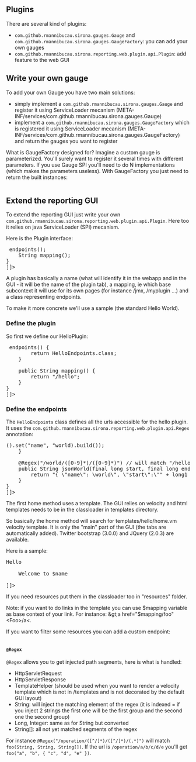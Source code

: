 <!---
Licensed to the Apache Software Foundation (ASF) under one
or more contributor license agreements.  See the NOTICE file
distributed with this work for additional information
regarding copyright ownership.  The ASF licenses this file
to you under the Apache License, Version 2.0 (the
"License"); you may not use this file except in compliance
with the License.  You may obtain a copy of the License at

  http://www.apache.org/licenses/LICENSE-2.0

Unless required by applicable law or agreed to in writing,
software distributed under the License is distributed on an
"AS IS" BASIS, WITHOUT WARRANTIES OR CONDITIONS OF ANY
KIND, either express or implied.  See the License for the
specific language governing permissions and limitations
under the License.
-->
## Plugins

There are several kind of plugins:

* `com.github.rmannibucau.sirona.gauges.Gauge` and `com.github.rmannibucau.sirona.gauges.GaugeFactory`: you can add your own gauges
* `com.github.rmannibucau.sirona.reporting.web.plugin.api.Plugin`: add feature to the web GUI

## Write your own gauge

To add your own Gauge you have two main solutions:

* simply implement a `com.github.rmannibucau.sirona.gauges.Gauge` and register it using ServiceLoader mecanism (META-INF/services/com.github.rmannibucau.sirona.gauges.Gauge)
* implement a `com.github.rmannibucau.sirona.gauges.GaugeFactory` which is registered it using ServiceLoader mecanism (META-INF/services/com.github.rmannibucau.sirona.gauges.GaugeFactory) and return the gauges you want to register

What is GaugeFactory designed for? Imagine a custom gauge is parameterized. You'll surely want to register it
several times with different parameters. If you use Gauge SPI you'll need to do N implementations (which makes the parameters useless).
With GaugeFactory you just need to return the built instances:

<pre class="prettyprint linenums"><![CDATA[
public class MyGaugeFactory implements GaugeFactory {
    @Override
    public Gauge[] gauges() {
        return new Gauge[] { new MyGauge(1); new MyGauge(2); };
    }
}
]]></pre>

## Extend the reporting GUI

To extend the reporting GUI just write your own `com.github.rmannibucau.sirona.reporting.web.plugin.api.Plugin`. Here too it
relies on java ServiceLoader (SPI) mecanism.

Here is the Plugin interface:

<pre class="prettyprint linenums"><![CDATA[
public interface Plugin {
    String name();
    Class<?> endpoints();
    String mapping();
}
]]></pre>


A plugin has basically a name (what will identify it in the webapp and in the GUI - it will be the name of the plugin tab),
a mapping, ie which base subcontext it will use for its own pages (for instance /jmx, /myplugin ...) and a class representing endpoints.

To make it more concrete we'll use a sample (the standard Hello World).

### Define the plugin

So first we define our HelloPlugin:

<pre class="prettyprint linenums"><![CDATA[
public class HelloPlugin implements Plugin {
    public String name() {
        return "Hello";
    }

    public Class<?> endpoints() {
        return HelloEndpoints.class;
    }

    public String mapping() {
        return "/hello";
    }
}
]]></pre>

### Define the endpoints

The `HelloEndpoints` class defines all the urls accessible for the hello plugin. It uses the `com.github.rmannibucau.sirona.reporting.web.plugin.api.Regex`
annotation:

<pre class="prettyprint linenums"><![CDATA[
public class HelloEndpoints {
    @Regex // will match "/hello"
    public Template home() {
        return new Template("hello/home.vm", new MapBuilder<String, Object>().set("name", "world).build());
    }

    @Regex("/world/([0-9]*)/([0-9]*)") // will match "/hello/world/1/2"
    public String jsonWorld(final long start, final long end) {
        return "{ \"name\": \world\", \"start\":\"" + long1 + "\",\"end\":\"" + long2 + "\"}";
    }
}
]]></pre>

The first home method uses a template. The GUI relies on velocity and html templates needs to be in the classloader in templates directory.

So basically the home method will search for templates/hello/home.vm velocity template. It is only the "main" part of the GUI
(the tabs are automatically added). Twitter bootstrap (3.0.0) and JQuery (2.0.3) are available.

Here is a sample:

<pre class="prettyprint linenums"><![CDATA[
<h1>Hello</h1>
<div>
    Welcome to $name
</div>
]]></pre>

If you need resources put them in the classloader too in "resources" folder.

Note: if you want to do links in the template you can use $mapping variable as base context of your link. For instance: &gt;a href="$mapping/foo"&lt;Foo&gt;/a&lt;.

If you want to filter some resources you can add a custom endpoint:

<pre class="prettyprint linenums"><![CDATA[
@Regex("/resources/myresource.css")
public void filterCss(final TemplateHelper helper) {
    helper.renderPlain("/resources/myresource.css");
}
]]></pre>

#### `@Regex`

`@Regex` allows you to get injected path segments, here is what is handled:

* HttpServletRequest
* HttpServletResponse
* TemplateHelper (should be used when you want to render a velocity template which is not in /templates and is not decorated by the default GUI layout)
* String: will inject the matching element of the regex (it is indexed = if you inject 2 strings the first one will be the first group and the second one the second group)
* Long, Integer: same as for String but converted
* String[]: all not yet matched segments of the regex

For instance `@Regex("/operation/([^/]*)/([^/]*)/(.*)")` will match `foo(String, String, String[])`.
If the url is `/operation/a/b/c/d/e` you'll get `foo("a", "b", { "c", "d", "e" })`.
